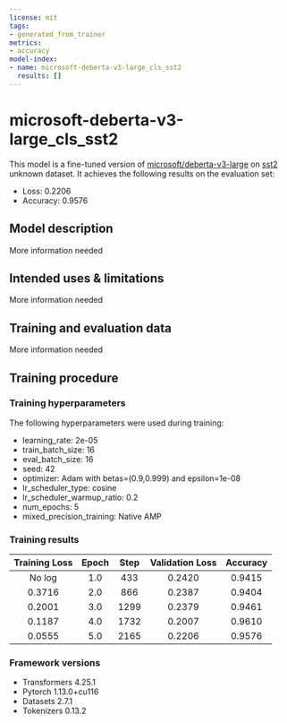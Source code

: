 ```yaml
---
license: mit
tags:
- generated_from_trainer
metrics:
- accuracy
model-index:
- name: microsoft-deberta-v3-large_cls_sst2
  results: []
---
```


<!-- This model card has been generated automatically according to the information the Trainer had access to. You
should probably proofread and complete it, then remove this comment. -->

# microsoft-deberta-v3-large_cls_sst2

This model is a fine-tuned version of [microsoft/deberta-v3-large](https://huggingface.co/microsoft/deberta-v3-large) on [sst2](https://huggingface.co/datasets/sst2) unknown dataset.
It achieves the following results on the evaluation set:
- Loss: 0.2206
- Accuracy: 0.9576

## Model description

More information needed

## Intended uses & limitations

More information needed

## Training and evaluation data

More information needed

## Training procedure

### Training hyperparameters

The following hyperparameters were used during training:
- learning_rate: 2e-05
- train_batch_size: 16
- eval_batch_size: 16
- seed: 42
- optimizer: Adam with betas=(0.9,0.999) and epsilon=1e-08
- lr_scheduler_type: cosine
- lr_scheduler_warmup_ratio: 0.2
- num_epochs: 5
- mixed_precision_training: Native AMP

### Training results

| Training Loss | Epoch | Step | Validation Loss | Accuracy |
|:-------------:|:-----:|:----:|:---------------:|:--------:|
| No log        | 1.0   | 433  | 0.2420          | 0.9415   |
| 0.3716        | 2.0   | 866  | 0.2387          | 0.9404   |
| 0.2001        | 3.0   | 1299 | 0.2379          | 0.9461   |
| 0.1187        | 4.0   | 1732 | 0.2007          | 0.9610   |
| 0.0555        | 5.0   | 2165 | 0.2206          | 0.9576   |


### Framework versions

- Transformers 4.25.1
- Pytorch 1.13.0+cu116
- Datasets 2.7.1
- Tokenizers 0.13.2
